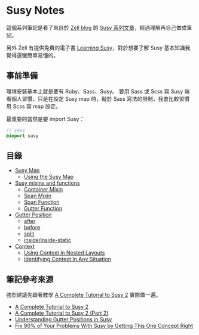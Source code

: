 # Susy Notes

這個系列筆記是看了來自於 [Zell blog](https://zellwk.com/blog/) 的 [Susy 系列文章](https://zellwk.com/tags/susy/)，經過理解再自己做成筆記。

另外 Zell 有提供免費的電子書 [Learning Susy](http://learnsusy.zellwk.com/)，對於想要了解 Susy 基本知識我覺得還蠻簡單易懂的。

## 事前準備

環境安裝基本上就是要有 Ruby、Sass、Susy。
要用 Sass 或 Scss 寫 Susy 端看個人習慣，只是在設定 Susy map 時，礙於 Sass 寫法的限制，我會比較習慣用 Scss 寫 map 設定。

最重要的當然是要 import Susy：

```scss
// sass
@import susy
```
## 目錄

* [Susy Map](docs/susy_map/susy_map.md)
   * [Using the Susy Map](docs/susy_map/using_the_susy_map.md)
* [Susy mixins and functions](docs/susy_mixins_and_functions/susy_mixins_and_functions.md)
   * [Container Mixin](docs/susy_mixins_and_functions/container_mixin.md)
   * [Span Mixin](docs/susy_mixins_and_functions/span_mixin.md)
   * [Span Function](docs/susy_mixins_and_functions/span_function.md)
   * [Gutter Function](docs/susy_mixins_and_functions/gutter_function.md)
* [Gutter Position](docs/gutter_position/gutter_position.md)
   * [after](docs/gutter_position/after.md)
   * [before](docs/gutter_position/before.md)
   * [split](docs/gutter_position/split.md)
   * [inside/inside-static](docs/gutter_position/inside_inside-static.md)
* [Context](docs/context/context.md)
   * [Using Context in Nested Layouts](docs/context/using_context_in_nested_layouts.md)
   * [Identifying Context In Any Situation](docs/context/identifying_context_in_any_situation.md)

## 筆記參考來源

強烈建議先跟著教學 [A Complete Tutorial to Susy 2](https://zellwk.com/blog/susy2-tutorial) 實際做一遍。

* [A Complete Tutorial to Susy 2](https://zellwk.com/blog/susy2-tutorial)
* [A Complete Tutorial to Susy 2 (Part 2)](https://zellwk.com/blog/susy2-tutorial-2)
* [Understanding Gutter Positions in Susy](https://zellwk.com/tags/susy/page-2/)
* [Fix 90% of Your Problems With Susy by Getting This One Concept Right](https://zellwk.com/blog/context-with-susy)
